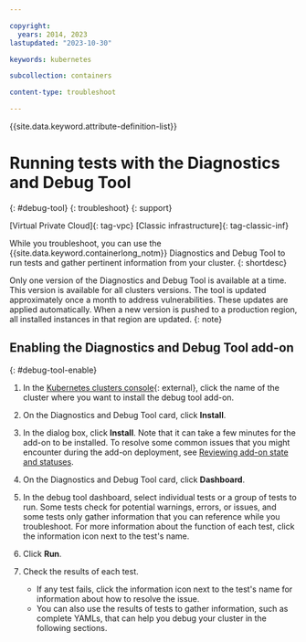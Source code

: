 ```yaml
---

copyright: 
  years: 2014, 2023
lastupdated: "2023-10-30"

keywords: kubernetes

subcollection: containers

content-type: troubleshoot

---
```


{{site.data.keyword.attribute-definition-list}}





# Running tests with the Diagnostics and Debug Tool
{: #debug-tool}
{: troubleshoot}
{: support}

[Virtual Private Cloud]{: tag-vpc} [Classic infrastructure]{: tag-classic-inf}

While you troubleshoot, you can use the {{site.data.keyword.containerlong_notm}} Diagnostics and Debug Tool to run tests and gather pertinent information from your cluster.
{: shortdesc}


Only one version of the Diagnostics and Debug Tool is available at a time. This version is available for all clusters versions. The tool is updated approximately once a month to address vulnerabilities. These updates are applied automatically. When a new version is pushed to a production region, all installed instances in that region are updated.
{: note}


## Enabling the Diagnostics and Debug Tool add-on
{: #debug-tool-enable}

1. In the [Kubernetes clusters console](https://cloud.ibm.com/kubernetes/clusters){: external}, click the name of the cluster where you want to install the debug tool add-on.


1. On the Diagnostics and Debug Tool card, click **Install**.

1. In the dialog box, click **Install**. Note that it can take a few minutes for the add-on to be installed. To resolve some common issues that you might encounter during the add-on deployment, see [Reviewing add-on state and statuses](/docs/containers?topic=containers-debug_addons).

1. On the Diagnostics and Debug Tool card, click **Dashboard**.

1. In the debug tool dashboard, select individual tests or a group of tests to run. Some tests check for potential warnings, errors, or issues, and some tests only gather information that you can reference while you troubleshoot. For more information about the function of each test, click the information icon next to the test's name.

1. Click **Run**.

1. Check the results of each test.
    * If any test fails, click the information icon next to the test's name for information about how to resolve the issue.
    * You can also use the results of tests to gather information, such as complete YAMLs, that can help you debug your cluster in the following sections.




